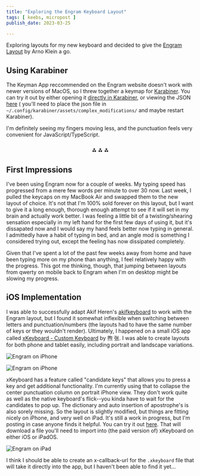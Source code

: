 ```yaml
---
title: "Exploring the Engram Keyboard Layout"
tags: [ keebs, micropost ]
publish_date: 2023-03-25

---
```


Exploring layouts for my new keyboard and decided to give the [Engram Layout](https://engram.dev) by Arno Klein a go. 

## Using Karabiner

The Keyman App reccommended on the Engram website doesn't work with newer versions of MacOS, so I threw together a keymap for [Karabiner](https://karabiner-elements.pqrs.org). You can try it out by either opening it [directly in Karabiner](https://smote.io/install_engram.html), or viewing the JSON [here](https://smote.io/static/engram.json) ( you'll need to place the json file in `~/.config/karabiner/assets/complex_modifications/` and maybe restart Karabiner).

I'm definitely seeing my fingers moving less, and the punctuation feels very convenient for JavaScript/TypeScript. 

<h3 style="text-align: center;">⁂ ⁂ ⁂</h3>

## First Impressions

I've been using Engram now for a couple of weeks. My typing speed has progressed from a mere few words per minute to over 30 now. Last week, I pulled the keycaps on my MacBook Air and swapped them to the new layout of choice. It's not that I'm 100% sold forever on this layout, but I want to give it a long enough, thorough enough attempt to see if it will set in my brain and actually work better. I was feeling a little bit of a twisting/shearing sensation especially in my left hand for the first few days of using it, but it's dissapated now and I would say my hand feels better now typing in general. I admittedly have a habit of typing in bed, and an angle mod is something I considered trying out, except the feeling has now dissipated completely.

Given that I've spent a lot of the past few weeks away from home and have been typing more on my phone than anything, I feel relatively happy with the progress. This got me thinking, though, that jumping between layouts from qwerty on mobile back to Engram when I'm on desktop might be slowing my progress. 

## iOS Implementation

I was able to successfully adapt Akif Heren's [akifkeyboard](https://github.com/cemheren/akifkeyboard) to work with the Engram layout, but I found it somewhat inflexible when switching between letters and punctuation/numbers (the layouts had to have the same number of keys or they wouldn't render). Ultimately, I happened on a small iOS app called [xKeyboard - Custom Keyboard](https://apps.apple.com/us/app/xkeyboard-custom-keyboard/id1440245962) by 煦 张. I was able to create layouts for both phone and tablet easily, including portrait and landscape variations. 

![Engram on iPhone](https://smote.io/images/posts/2023/engram2.webp)

![Engram on iPhone](https://smote.io/images/posts/2023/engram3.webp)

xKeyboard has a feature called "candidate keys" that allows you to press a key and get additional functionality. I'm currently using that to collapse the center punctuation column on portrait iPhone view. They don't work quite as well as the native keyboard's flick--you kinda have to wait for the candidates to pop up. The dictionary and auto insertion of apostrophe's is also sorely missing. So the layout is slightly modified, but things are fitting nicely on iPhone, and very well on iPad. It's still a work in progress, but I'm posting in case anyone finds it helpful. You can try it out [here](https://smote.io/static/Engram.xkeyboard). That will download a file you'll need to import into (the paid version of) xKeyboard on either iOS or iPadOS. 

![Engram on iPad](https://smote.io/images/posts/2023/engram1.webp)


I think I should be able to create an x-callback-url for the `.xkeyboard` file that will take it directly into the app, but I haven't been able to find it yet...
